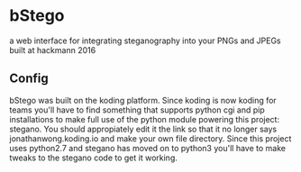 # bStego
a web interface for integrating steganography into your PNGs and JPEGs built at hackmann 2016

## Config

bStego was built on the koding platform. Since koding is now koding for teams you'll have to find something that supports python cgi and pip installations to make full use of the python module powering this project: stegano. You should appropiately edit it the link so that it no longer says jonathanwong.koding.io and make your own file directory. Since this project uses python2.7 and stegano has moved on to python3 you'll have to make tweaks to the stegano code to get it working.




